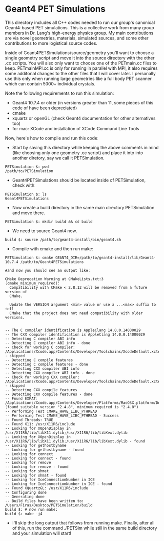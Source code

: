 # Geant4 PET Simulations

This directory includes all C++ codes needed to run our group's canonical Geant4-based PET simulations. This is a collective work from many group members in Dr. Lang's high-energy physics group. My main contributions are via novel geometries, materials, simulated sources, and some other contributions to more logistical source codes.

Inside of Geant4PETSimulations/source/geometry you'll want to choose a single geometry script and move it into the source directory with the other .cc scripts. You will also only want to choose one of the PETmain.cc files to keep. PETmainMPI.cc is only for running in parallel with MPI, it also requires some additonal changes to the other files that I will cover later. I personally use this only when running large geometries like a full body PET scanner which can contain 5000+ individual crystals. 

Note the following requirements to run this simulation:
* Geant4 10.7.4 or older (in versions greater than 11, some pieces of this code of have been depreciated)
* cmake
* xquartz or openGL (check Geant4 documentation for other alternatives too)
* for mac: XCode and installation of XCode Command Line Tools 

Now, here's how to compile and run this code: 

* Start by saving this directory while keeping the above comments in mind (like choosing only one geometry .cc script) and place it into into another diretory, say we call it PETSimulation. 

```
PETSimulation $: pwd 
/path/to/PETSimulation
```
* Geant4PETSimulations should be located inside of PETSimulation, check with: 
```
PETSimulation $: ls 
Geant4PETSimulations
```
* Now create a build directory in the same main directory PETSimulation and move there. 

```
PETSimulation $: mkdir build && cd build 
```
* We need to source Geant4 now.

```
build $: source /path/to/geant4-install/bin/geant4.sh
```
* Compile with cmake and then run make:

```
PETSimulation $: cmake GEANT4_DIR=/path/to/geant4-install/lib/Geant4-10.7.4 /path/to/Geant4PETSimulations

#and now you should see an output like:

CMake Deprecation Warning at CMakeLists.txt:3 (cmake_minimum_required):
  Compatibility with CMake < 2.8.12 will be removed from a future version of
  CMake.

  Update the VERSION argument <min> value or use a ...<max> suffix to tell
  CMake that the project does not need compatibility with older versions.


-- The C compiler identification is AppleClang 14.0.0.14000029
-- The CXX compiler identification is AppleClang 14.0.0.14000029
-- Detecting C compiler ABI info
-- Detecting C compiler ABI info - done
-- Check for working C compiler: /Applications/Xcode.app/Contents/Developer/Toolchains/XcodeDefault.xctoolchain/usr/bin/cc - skipped
-- Detecting C compile features
-- Detecting C compile features - done
-- Detecting CXX compiler ABI info
-- Detecting CXX compiler ABI info - done
-- Check for working CXX compiler: /Applications/Xcode.app/Contents/Developer/Toolchains/XcodeDefault.xctoolchain/usr/bin/c++ - skipped
-- Detecting CXX compile features
-- Detecting CXX compile features - done
-- Found EXPAT: /Applications/Xcode.app/Contents/Developer/Platforms/MacOSX.platform/Developer/SDKs/MacOSX13.1.sdk/usr/lib/libexpat.tbd (found suitable version "2.4.8", minimum required is "2.4.8") 
-- Performing Test CMAKE_HAVE_LIBC_PTHREAD
-- Performing Test CMAKE_HAVE_LIBC_PTHREAD - Success
-- Found Threads: TRUE  
-- Found X11: /usr/X11R6/include   
-- Looking for XOpenDisplay in /usr/X11R6/lib/libX11.dylib;/usr/X11R6/lib/libXext.dylib
-- Looking for XOpenDisplay in /usr/X11R6/lib/libX11.dylib;/usr/X11R6/lib/libXext.dylib - found
-- Looking for gethostbyname
-- Looking for gethostbyname - found
-- Looking for connect
-- Looking for connect - found
-- Looking for remove
-- Looking for remove - found
-- Looking for shmat
-- Looking for shmat - found
-- Looking for IceConnectionNumber in ICE
-- Looking for IceConnectionNumber in ICE - found
-- Found XQuartzGL: /usr/X11R6/include  
-- Configuring done
-- Generating done
-- Build files have been written to: /Users/Firas/Desktop/PETSimulation/build
build $: # now run make: 
build $: make -j4 
```
* I'll skip the long output that follows from running make. Finally, after all of this, run the command ./PETSim while still in the same build directory and your simulation will start!
